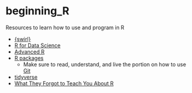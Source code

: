 # beginning_R
Resources to learn how to use and program in R


* [{swirl}](https://swirlstats.com/)
* [R for Data Science](https://r4ds.had.co.nz/)
* [Advanced R](https://adv-r.hadley.nz/)
* [R packages](https://r4ds.had.co.nz/)
  * Make sure to read, understand, and live the portion on how to use [Git](http://r-pkgs.had.co.nz/git.html)
* [tidyverse](https://www.tidyverse.org/)
* [What They Forgot to Teach You About R](https://whattheyforgot.org/)
